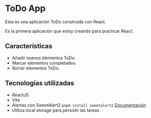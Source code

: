 # ToDo App

Esta es una aplicación ToDo construida con React.

Es la primera aplicación que estoy creando para practicar React.

## Características

- Añadir nuevos elementos ToDo.
- Marcar elementos completados.
- Borrar elementos ToDo.

## Tecnologías utilizadas

- ReactJS
- Vite
- Alertas con SweetAlert2 `pnpm install sweetalert2` [Documentación](https://sweetalert2.github.io/#usage)
- Utiliza local storage para persistir las tareas